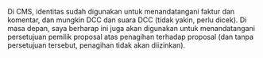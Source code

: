 Di CMS, identitas sudah digunakan untuk menandatangani faktur dan komentar, dan mungkin DCC dan suara DCC (tidak yakin, perlu dicek). Di masa depan, saya berharap ini juga akan digunakan untuk menandatangani persetujuan pemilik proposal atas penagihan terhadap proposal (dan tanpa persetujuan tersebut, penagihan tidak akan diizinkan).